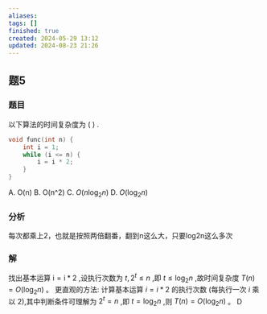 ```yaml
---
aliases: 
tags: []
finished: true
created: 2024-05-29 13:12
updated: 2024-08-23 21:26
---
```

## 题5
### 题目
以下算法的时间复杂度为 ( ) .
```cpp
void func(int n) {
    int i = 1;
    while (i <= n) {
        i = i * 2;
    }
}
```
A. O(n)
B. O(n^2)
C. $O(n\mathrm{log}_2n)$
D. $O(\mathrm{log}_2n)$
### 分析
每次都乘上2，也就是按照两倍翻番，翻到n这么大，只要log2n这么多次
### 解
找出基本运算 $\mathrm{i} = \mathrm{i} * 2$ ,设执行次数为 $t,{2}^{t} \leq  n$ ,即 $t \leq  {\log }_{2}n$ ,故时间复杂度 $T( n)  = O( {{\log }_{2}n})$ 。
更直观的方法: 计算基本运算 $i = i * 2$ 的执行次数 (每执行一次 $i$ 乘以 2),其中判断条件可理解为 ${2}^{t} = n$ ,即 $t = {\log }_{2}n$ ,则 $T( n)  = O( {{\log }_{2}n})$ 。
D